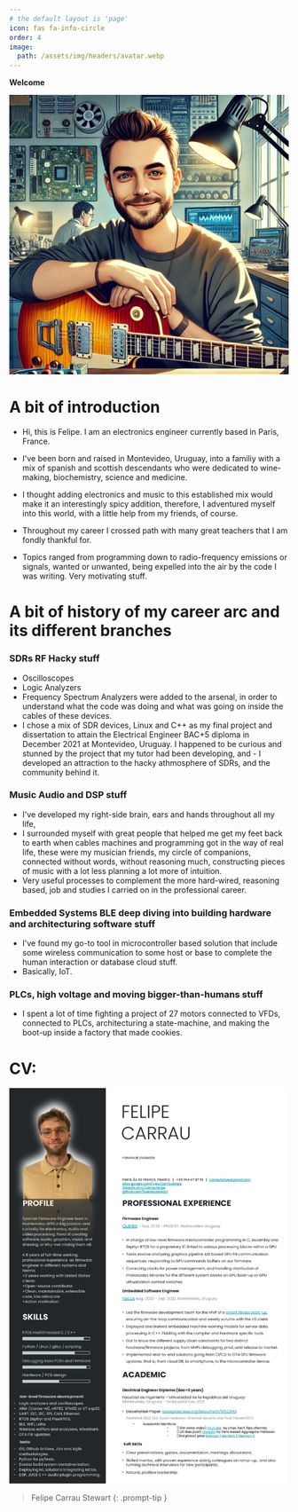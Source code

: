 ```yaml
---
# the default layout is 'page'
icon: fas fa-info-circle
order: 4
image: 
  path: /assets/img/headers/avatar.webp
---
```


**Welcome**

![About](/assets/img/headers/avatar.webp)

# A bit of introduction
- Hi, this is Felipe. I am an electronics engineer currently based in Paris, France. 
- I've been born and raised in Montevideo, Uruguay, into a familiy with a mix of spanish and scottish descendants who were dedicated to wine-making, biochemistry, science and medicine. 
- I thought adding electronics and music to this established mix would make it an interestingly spicy addition, therefore, I adventured myself into this world, with a little help from my friends, of course.

- Throughout my career I crossed path with many great teachers that I am fondly thankful for. 
- Topics ranged from programming down to radio-frequency emissions or signals, wanted or unwanted, being expelled into the air by the code I was writing. Very motivating stuff.

# A bit of history of my career arc and its different branches

### SDRs RF Hacky stuff

- Oscilloscopes 
- Logic Analyzers 
- Frequency Spectrum Analyzers were added to the arsenal, in order to understand what the code was doing and what was going on inside the cables of these devices. 
- I chose a mix of SDR devices, Linux and C++ as my final project and dissertation to attain the Electrical Engineer BAC+5 diploma in December 2021 at Montevideo, Uruguay. I happened to be curious and stunned by the project that my tutor had been developing, and - I developed an attraction to the hacky athmosphere of SDRs, and the community behind it.

### Music Audio and DSP stuff

- I've developed my right-side brain, ears and hands throughout all my life, 
- I surrounded myself with great people that helped me get my feet back to earth when cables machines and programming got in the way of real life, these were my musician friends, my circle of companions, connected without words, without reasoning much, constructing pieces of music with a lot less planning a lot more of intuition. 
- Very useful processes to complement the more hard-wired, reasoning based, job and studies I carried on in the professional career.

### Embedded Systems BLE deep diving into building hardware and architecturing software stuff

- I've found my go-to tool in microcontroller based solution that include some wireless communication to some host or base to complete the human interaction or database cloud stuff. 
- Basically, IoT.

### PLCs, high voltage and moving bigger-than-humans stuff

- I spent a lot of time fighting a project of 27 motors connected to VFDs, connected to PLCs, architecturing a state-machine, and making the boot-up inside a factory that made cookies.


# CV:

![CV](/assets/img/headers/fcarraustewart-CV-Q4_2024-_5_.webp)




> Felipe Carrau Stewart
{: .prompt-tip }

